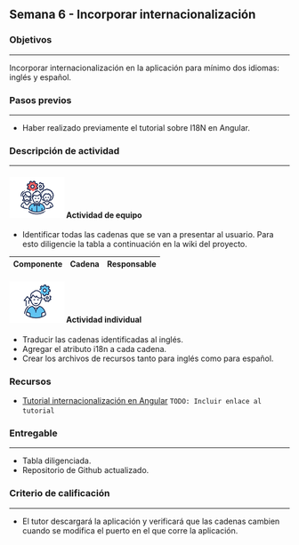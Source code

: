 ## Semana 6 - Incorporar internacionalización

### Objetivos

---

Incorporar internacionalización en la aplicación para mínimo dos idiomas: inglés y español.

### Pasos previos

---

- Haber realizado previamente el tutorial sobre I18N en Angular.

### Descripción de actividad

---

#### ![](./../../assets/images/grupo.png) Actividad de equipo

- Identificar todas las cadenas que se van a presentar al usuario. Para esto diligencie la tabla a continuación en la wiki del proyecto.

| Componente | Cadena | Responsable |
| ---------- | ------ | ----------- |


#### ![](./../../assets/images/individuo.png) Actividad individual

- Traducir las cadenas identificadas al inglés.
- Agregar el atributo i18n a cada cadena.
- Crear los archivos de recursos tanto para inglés como para español.

### Recursos

- [Tutorial internacionalización en Angular]() `TODO: Incluir enlace al tutorial`

### Entregable

---

- Tabla diligenciada.
- Repositorio de Github actualizado.

### Criterio de calificación

---

- El tutor descargará la aplicación y verificará que las cadenas cambien cuando se modifica el puerto en el que corre la aplicación.
